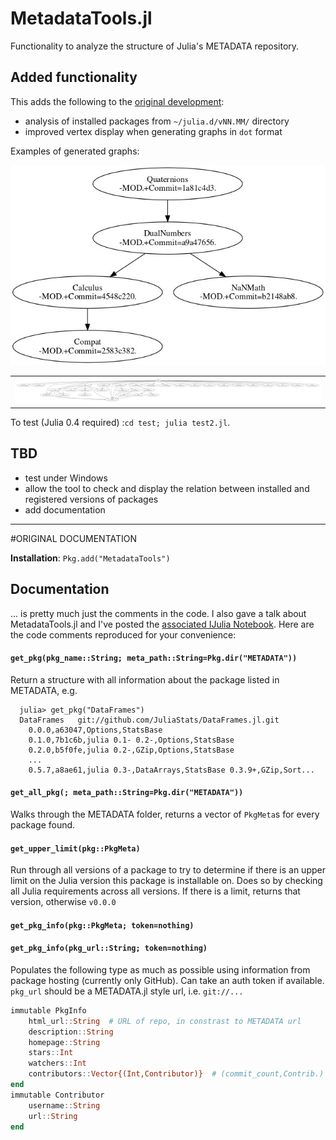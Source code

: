 MetadataTools.jl
================

Functionality to analyze the structure of Julia's METADATA repository.


## Added functionality

This adds the following to the <A HREF="https://github.com/IainNZ/MetadataTools.jl">original development</A>:
- analysis of installed packages from `~/julia.d/vNN.MM/` directory
- improved vertex display when generating graphs in `dot` format

Examples of generated graphs: 
<TABLE>
<TR>
   <IMG SRC="https://github.com/AlainLich/MetadataTools.jl/blob/supportInstalled/test/tp_Quaternions.jpg">
<TD> 
   <IMG SRC="https://github.com/AlainLich/MetadataTools.jl/blob/supportInstalled/test/tp_Romeo.jpg">
</TABLE>

To test (Julia 0.4 required) :`cd test; julia test2.jl`. 

## TBD
- test under Windows
- allow the tool to check and display the relation between installed and 
  registered versions of packages
- add documentation 

----
#ORIGINAL DOCUMENTATION

**Installation**: `Pkg.add("MetadataTools")`


## Documentation

... is pretty much just the comments in the code. I also gave a talk about MetadataTools.jl and I've posted the [associated IJulia Notebook](http://iaindunning.com/2014/metadatatools.html). Here are the code comments reproduced for your convenience:

#### `get_pkg(pkg_name::String; meta_path::String=Pkg.dir("METADATA"))`

Return a structure with all information about the package listed in METADATA, e.g.
```
  julia> get_pkg("DataFrames")
  DataFrames   git://github.com/JuliaStats/DataFrames.jl.git 
    0.0.0,a63047,Options,StatsBase
    0.1.0,7b1c6b,julia 0.1- 0.2-,Options,StatsBase
    0.2.0,b5f0fe,julia 0.2-,GZip,Options,StatsBase
    ...
    0.5.7,a8ae61,julia 0.3-,DataArrays,StatsBase 0.3.9+,GZip,Sort...
```

#### `get_all_pkg(; meta_path::String=Pkg.dir("METADATA"))`
Walks through the METADATA folder, returns a vector of `PkgMeta`s
for every package found.


#### `get_upper_limit(pkg::PkgMeta)`
Run through all versions of a package to try to determine if there
is an upper limit on the Julia version this package is installable
on. Does so by checking all Julia requirements across all versions.
If there is a limit, returns that version, otherwise `v0.0.0`


#### `get_pkg_info(pkg::PkgMeta; token=nothing)`
#### `get_pkg_info(pkg_url::String; token=nothing)`
Populates the following type as much as possible using information
from package hosting (currently only GitHub). Can take an auth
token if available. `pkg_url` should be a METADATA.jl style url, 
i.e. ``git://...``

```julia
immutable PkgInfo
    html_url::String  # URL of repo, in constrast to METADATA url
    description::String
    homepage::String
    stars::Int
    watchers::Int
    contributors::Vector{(Int,Contributor)}  # (commit_count,Contrib.)
end
immutable Contributor
    username::String
    url::String
end
```

